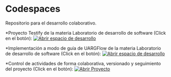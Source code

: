 # Codespaces
Repositorio para el desarrollo colaborativo.

*Proyecto Testify de la materia Laboratorio de desarrollo de software (Click en el botón): [![Abrir espacio de desarrollo](https://img.shields.io/badge/Ir-a%20Testify-24292e?style=for-the-badge&logo=github)](https://codespaces.new/Levipichun/testify/tree/pruebas)


*Implementación a modo de guía de UARGFlow de la materia Laboratorio de desarrollo de software (Click en el botón): [![Abrir espacio de desarrollo](https://img.shields.io/badge/Ir-a%20UARGFlow-24292e?style=for-the-badge&logo=github)](https://codespaces.new/Levipichun/uargflow/tree/pruebas)


*Control de actividades de forma colaborativa, versionado y seguimiento del proyecto (Click en el botón): [![Abrir Proyecto](https://img.shields.io/badge/Ir-al%20proyecto-24292e?style=for-the-badge&logo=github)](https://github.com/users/Levipichun/projects/2/views/2)
